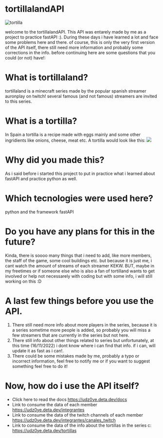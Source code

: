# tortillalandAPI
![tortilla](https://as01.epimg.net/meristation/imagenes/2022/07/12/noticias/1657631604_317137_1657631684_noticia_normal.jpg "tortilla")

welcome to the tortillalandAPI. This API was entarely made by me as a project to practice fastAPI :). During these days i have learned a lot and face some problems here and there. of course, this is only the very first version of the API itself, there still need more information and probably some corrections in the info. before continuing here are some questions that you could (or not) have!:
# What is  tortillaland?
tortillaland is a minecraft series made by the popular spanish streamer auronplay on twitch! several famous (and not famous) streamers are invited to this series.
# What is a tortilla?
In Spain a tortilla is a recipe made with eggs mainly and some other ingridients like onions, cheese, meat etc. A tortilla would look like this: 
![](https://www.recetasderechupete.com/wp-content/uploads/2020/11/Tortilla-de-patatas-4-768x530.jpg)
# Why did you made this? 
As i said before i started this project to put in practice what i learned about fastAPI and practice python as well.
# Which tecnologies were used here?
python and the framework fastAPI
# Do you have any plans for this in the future?
Kinda, there is soooo many things that i need to add, like more members, the staff of the game, some cool buildings etc. but because it is just me, i cant watch the amount of streams of each streamer KEKW.
BUT, maybe in my freetimes or if someone else who is also a fan of tortilland wants to get involved or help not necessarely with coding but with some info, i will still working on this :D

# A last few things before you use the API.
1. There still need more info about more players in the series, because it is a series  sometime more people is added, so probably you will miss a few streamers that are currently in the series but not here.
2. There still info about other things related to series but unfortunately, at this time (16/11/2022) i dont know where i can find that info. if i can, will update it as fast as i can!.
3. There could be some mistakes made by me, probably a typo or incorrect information, feel free to notify me or if you want to suggest something feel free to do it!

# Now, how do i use the API itself?
- Click here to read the docs
https://udz0ye.deta.dev/docs
- Link to consume the data of each member
https://udz0ye.deta.dev/integrantes
- Link to consume the data of the twitch channels of each member
https://udz0ye.deta.dev/integrantes/canales_twitch
- Link to consume the data of the info about the tortillas in the series c: 
https://udz0ye.deta.dev/tortillas

